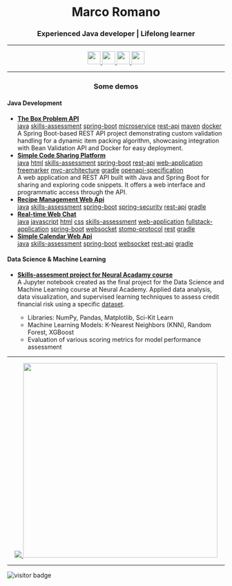 <h1 align="center">Marco Romano</h1>
<h3 align="center">Experienced Java developer | Lifelong learner</h3>

---

<p align="center">
  <a href="https://www.linkedin.com/in/mr93/">
    <img src="https://img.shields.io/badge/LinkedIn-0077B5?style=for-the-badge&logo=linkedin&logoColor=whit" height="30"/>
  </a>
  <a href="https://www.hackerrank.com/markort147">
    <img src="https://img.shields.io/badge/-Hackerrank-2EC866?style=for-the-badge&logo=HackerRank&logoColor=white" height="30"/>
  </a>
  <a href="https://leetcode.com/u/markort147">
    <img src="https://img.shields.io/badge/LeetCode-000000?style=for-the-badge&logo=LeetCode&logoColor=#d16c06" height="30"/>
  </a>
  <a href="https://hyperskill.org/profile/612962295">
    <img src="https://img.shields.io/badge/-Hyperskill-8C5AFF?style=flat&logo=hyperskill&logoColor=white" height="30"/>
  </a>
</p>

---

<h3 align="center">Some demos</h3>

<h4 align="left">Java Development</h4>
<p>
  <ul>    
    <li><b><a href="https://github.com/markort147/theBoxProblem">The Box Problem API</a></b></li>
      <a href="https://github.com/search?q=user%3Amarkort147+topic%3Ajava&type=repositories">java</a>
      <a href="https://github.com/search?q=user%3Amarkort147+topic%3Askills-assessment&type=repositories">skills-assessment</a>
      <a href="https://github.com/search?q=user%3Amarkort147+topic%3Aspring-boot&type=repositories">spring-boot</a>
      <a href="https://github.com/search?q=user%3Amarkort147+topic%3Amicroservice&type=repositories">microservice</a>
      <a href="https://github.com/search?q=user%3Amarkort147+topic%3Arest-api&type=repositories">rest-api</a>
      <a href="https://github.com/search?q=user%3Amarkort147+topic%3Amaven&type=repositories">maven</a>
      <a href="https://github.com/search?q=user%3Amarkort147+topic%3Adocker&type=repositories">docker</a>
      <br>
      A Spring Boot-based REST API project demonstrating custom validation handling for a dynamic item packing algorithm, showcasing integration with Bean Validation API and Docker for easy deployment.     
    <li><b><a href="https://github.com/markort147/simple-code-sharing-platform">Simple Code Sharing Platform</a></b></li>
      <a href="https://github.com/search?q=user%3Amarkort147+topic%3Ajava&type=repositories">java</a>
      <a href="https://github.com/search?q=user%3Amarkort147+topic%3Ahtml&type=repositories">html</a>
      <a href="https://github.com/search?q=user%3Amarkort147+topic%3Askills-assessment&type=repositories">skills-assessment</a>
      <a href="https://github.com/search?q=user%3Amarkort147+topic%3Aspring-boot&type=repositories">spring-boot</a>
      <a href="https://github.com/search?q=user%3Amarkort147+topic%3Arest-api&type=repositories">rest-api</a>
      <a href="https://github.com/search?q=user%3Amarkort147+topic%3Aweb-application&type=repositories">web-application</a>
      <a href="https://github.com/search?q=user%3Amarkort147+topic%3Afreemarker&type=repositories">freemarker</a>
      <a href="https://github.com/search?q=user%3Amarkort147+topic%3Afreemarker&type=mvc-architecture">mvc-architecture</a>
      <a href="https://github.com/search?q=user%3Amarkort147+topic%3Afreemarker&type=gradle">gradle</a>
      <a href="https://github.com/search?q=user%3Amarkort147+topic%3Aopenapi-specification&type=gradle">openapi-specification</a>
      <br>
      A web application and REST API built with Java and Spring Boot for sharing and exploring code snippets. It offers a web interface and programmatic access through the API.   
    <li><b><a href="https://github.com/markort147/recipe-management-web-api">Recipe Management Web Api</a></b></li>
      <a href="https://github.com/search?q=user%3Amarkort147+topic%3Ajava&type=repositories">java</a>
      <a href="https://github.com/search?q=user%3Amarkort147+topic%3Askills-assessment&type=repositories">skills-assessment</a>
      <a href="https://github.com/search?q=user%3Amarkort147+topic%3Aspring-boot&type=repositories">spring-boot</a>
      <a href="https://github.com/search?q=user%3Amarkort147+topic%3Aspring-security&type=repositories">spring-security</a>
      <a href="https://github.com/search?q=user%3Amarkort147+topic%3Arest-api&type=repositories">rest-api</a>
      <a href="https://github.com/search?q=user%3Amarkort147+topic%3Afreemarker&type=gradle">gradle</a>
      <br>  
    <li><b><a href="https://github.com/markort147/real-time-web-chat">Real-time Web Chat</a></b></li>
      <a href="https://github.com/search?q=user%3Amarkort147+topic%3Ajava&type=repositories">java</a>
      <a href="https://github.com/search?q=user%3Amarkort147+topic%3Ajavascript&type=repositories">javascript</a>
      <a href="https://github.com/search?q=user%3Amarkort147+topic%3Ahtml&type=repositories">html</a>
      <a href="https://github.com/search?q=user%3Amarkort147+topic%3Acss&type=repositories">css</a>
      <a href="https://github.com/search?q=user%3Amarkort147+topic%3Askills-assessment&type=repositories">skills-assessment</a>
      <a href="https://github.com/search?q=user%3Amarkort147+topic%3Aweb-application&type=repositories">web-application</a>
      <a href="https://github.com/search?q=user%3Amarkort147+topic%3Afullstack-application&type=repositories">fullstack-application</a>
      <a href="https://github.com/search?q=user%3Amarkort147+topic%3Aspring-boot&type=repositories">spring-boot</a>
      <a href="https://github.com/search?q=user%3Amarkort147+topic%3Awebsocket&type=repositories">websocket</a>
      <a href="https://github.com/search?q=user%3Amarkort147+topic%3Astomp-protocol&type=repositories">stomp-protocol</a>
      <a href="https://github.com/search?q=user%3Amarkort147+topic%3Arest&type=repositories">rest</a>
      <a href="https://github.com/search?q=user%3Amarkort147+topic%3Afreemarker&type=gradle">gradle</a>
      <br>  
    <li><b><a href="https://github.com/markort147/simple-calendar-web-api">Simple Calendar Web Api</a></b></li>
      <a href="https://github.com/search?q=user%3Amarkort147+topic%3Ajava&type=repositories">java</a>
      <a href="https://github.com/search?q=user%3Amarkort147+topic%3Askills-assessment&type=repositories">skills-assessment</a>
      <a href="https://github.com/search?q=user%3Amarkort147+topic%3Aspring-boot&type=repositories">spring-boot</a>
      <a href="https://github.com/search?q=user%3Amarkort147+topic%3Awebsocket&type=repositories">websocket</a>
      <a href="https://github.com/search?q=user%3Amarkort147+topic%3Arest-api&type=repositories">rest-api</a>
      <a href="https://github.com/search?q=user%3Amarkort147+topic%3Afreemarker&type=gradle">gradle</a>
      <br>  
  </ul>
</p>

<h4 align="left">Data Science & Machine Learning</h4>
<p>
  <ul>
    <li><b><a href="https://github.com/markort147/Notebook_CreditRisk">Skills-assesment project for Neural Acadamy course</a></b></li>
    A Jupyter notebook created as the final project for the Data Science and Machine Learning course at Neural Academy. Applied data analysis, data visualization, and supervised learning techniques to assess credit financial risk using a specific <a href="https://www.kaggle.com/datasets/laotse/credit-risk-dataset">dataset</a>.
    <ul>
      <li>Libraries: NumPy, Pandas, Matplotlib, Sci-Kit Learn</li>
      <li>Machine Learning Models: K-Nearest Neighbors (KNN), Random Forest, XGBoost</li>      
      <li>Evaluation of various scoring metrics for model performance assessment</li>
    </ul>
  </ul>
</p>

---

<p align="center">
  <a href="http://ionicabizau.github.io/github-profile-languages/?user=%2540markort147">
    <img src="https://github-readme-stats.vercel.app/api/top-langs/?username=markort147&count_private=false&langs_count=9&hide=jupyter%20notebook,tex,css&layout=compact" />
  </a>
  <a href="https://coderstats.github.io/github/#markort147">
    <img width="450" src="https://github-readme-stats.vercel.app/api?username=markort147&show_icons=true&show=prs_merged&theme=transparent&include_all_commits=true" />
  </a>
</p>

---

<p align="left">
  <img src="https://visitor-badge.laobi.icu/badge?page_id=markort147.markort147" alt="visitor badge"/>
</p>
